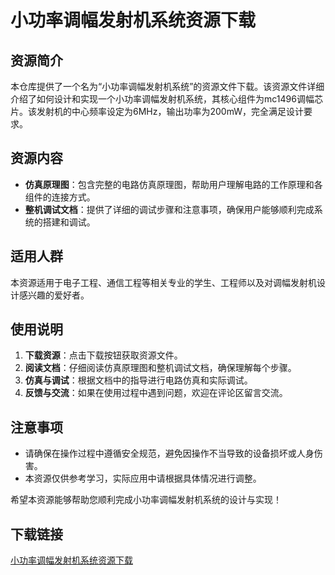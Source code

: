 # 小功率调幅发射机系统资源下载

## 资源简介

本仓库提供了一个名为“小功率调幅发射机系统”的资源文件下载。该资源文件详细介绍了如何设计和实现一个小功率调幅发射机系统，其核心组件为mc1496调幅芯片。该发射机的中心频率设定为6MHz，输出功率为200mW，完全满足设计要求。

## 资源内容

- **仿真原理图**：包含完整的电路仿真原理图，帮助用户理解电路的工作原理和各组件的连接方式。
- **整机调试文档**：提供了详细的调试步骤和注意事项，确保用户能够顺利完成系统的搭建和调试。

## 适用人群

本资源适用于电子工程、通信工程等相关专业的学生、工程师以及对调幅发射机设计感兴趣的爱好者。

## 使用说明

1. **下载资源**：点击下载按钮获取资源文件。
2. **阅读文档**：仔细阅读仿真原理图和整机调试文档，确保理解每个步骤。
3. **仿真与调试**：根据文档中的指导进行电路仿真和实际调试。
4. **反馈与交流**：如果在使用过程中遇到问题，欢迎在评论区留言交流。

## 注意事项

- 请确保在操作过程中遵循安全规范，避免因操作不当导致的设备损坏或人身伤害。
- 本资源仅供参考学习，实际应用中请根据具体情况进行调整。

希望本资源能够帮助您顺利完成小功率调幅发射机系统的设计与实现！

## 下载链接

[小功率调幅发射机系统资源下载](https://pan.quark.cn/s/b0e260eddfa9)